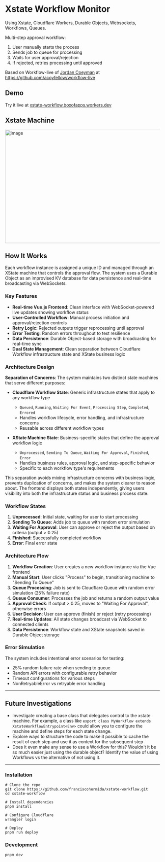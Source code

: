 # Xstate Workflow Monitor

Using Xstate, Cloudflare Workers, Durable Objects, Websockets, Workflows, Queues.

Multi-step approval workflow:

1. User manually starts the process
2. Sends job to queue for processing
3. Waits for user approval/rejection
4. If rejected, retries processing until approved

Based on Workflow-live of [Jordan Coeyman](https://x.com/acoyfellow) at https://github.com/acoyfellow/workflow-live

## Demo

Try it live at [xstate-workflow.boxofapps.workers.dev](https://xstate-workflow.boxofapps.workers.dev/)

## Xstate Machine

<img width="1233" height="368" alt="image" src="https://github.com/user-attachments/assets/09e285f3-f703-418e-9321-7e2bb773c6bc" />


## How It Works

Each workflow instance is assigned a unique ID and managed through an XState machine that controls the approval flow. The system uses a Durable Object as an improvised KV database for data persistence and real-time broadcasting via WebSockets.

### Key Features

- **Real-time Vue.js Frontend**: Clean interface with WebSocket-powered live updates showing workflow status
- **User-Controlled Workflow**: Manual process initiation and approval/rejection controls
- **Retry Logic**: Rejected outputs trigger reprocessing until approval
- **Error Testing**: Random errors throughout to test resilience
- **Data Persistence**: Durable Object-based storage with broadcasting for real-time sync
- **Dual State Management**: Clean separation between Cloudflare Workflow infrastructure state and XState business logic

### Architecture Design

**Separation of Concerns**: The system maintains two distinct state machines that serve different purposes:

- **Cloudflare Workflow State**: Generic infrastructure states that apply to any workflow type
  - `Queued`, `Running`, `Waiting For Event`, `Processing Step`, `Completed`, `Errored`
  - Handles workflow lifecycle, error handling, and infrastructure concerns
  - Reusable across different workflow types

- **XState Machine State**: Business-specific states that define the approval workflow logic
  - `Unprocessed`, `Sending To Queue`, `Waiting For Approval`, `Finished`, `Error`
  - Handles business rules, approval logic, and step-specific behavior
  - Specific to each workflow type's requirements

This separation avoids mixing infrastructure concerns with business logic, prevents duplication of concerns, and makes the system clearer to reason about. The frontend displays both states independently, giving users visibility into both the infrastructure status and business process state.

### Workflow States

1. **Unprocessed**: Initial state, waiting for user to start processing
2. **Sending To Queue**: Adds job to queue with random error simulation
3. **Waiting For Approval**: User can approve or reject the output based on criteria (output > 0.25)
4. **Finished**: Successfully completed workflow
5. **Error**: Final error state

### Architecture Flow

1. **Workflow Creation**: User creates a new workflow instance via the Vue frontend
2. **Manual Start**: User clicks "Process" to begin, transitioning machine to "Sending To Queue"
3. **Queue Processing**: Job is sent to Cloudflare Queue with random error simulation (25% failure rate)
4. **Queue Consumer**: Processes the job and returns a random output value
5. **Approval Check**: If output > 0.25, moves to "Waiting For Approval", otherwise errors
6. **User Decision**: User can approve (finish) or reject (retry processing)
7. **Real-time Updates**: All state changes broadcast via WebSocket to connected clients
8. **Data Persistence**: Workflow state and XState snapshots saved in Durable Object storage

### Error Simulation

The system includes intentional error scenarios for testing:

- 25% random failure rate when sending to queue
- Random API errors with configurable retry behavior
- Timeout configurations for various steps
- NonRetryableError vs retryable error handling

---

## Future Investigations

- Investigate creating a base class that delegates control to the xstate machine. For example, a class like `export class MyWorkflow extends XstateWorkflowEntrypoint<Env>` could allow you to configure the machine and define steps for each state change.
- Explore ways to structure the code to make it possible to cache the result of each step and use it as context for the subsequent step
- Does it even make any sense to use a Workflow for this? Wouldn't it be so much easier just using the durable object? Identify the value of using Workflows vs the alternative of not using it.

---

### Installation

```
# Clone the repo
git clone https://github.com/franciscohermida/xstate-workflow.git
cd xstate-workflow

# Install dependencies
pnpm install

# Configure Cloudflare
wrangler login

# Deploy
pnpm run deploy
```

### Development

```
pnpm dev
```
